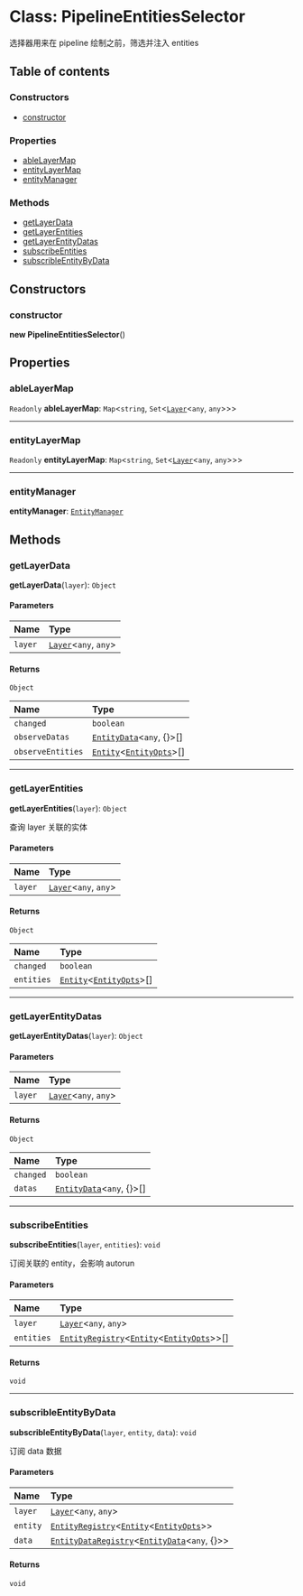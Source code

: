 # Class: PipelineEntitiesSelector

选择器用来在 pipeline 绘制之前，筛选并注入 entities

## Table of contents

### Constructors

* [constructor](/auto-docs/core/classes/PipelineEntitiesSelector.md#constructor)

### Properties

* [ableLayerMap](/auto-docs/core/classes/PipelineEntitiesSelector.md#ablelayermap)
* [entityLayerMap](/auto-docs/core/classes/PipelineEntitiesSelector.md#entitylayermap)
* [entityManager](/auto-docs/core/classes/PipelineEntitiesSelector.md#entitymanager)

### Methods

* [getLayerData](/auto-docs/core/classes/PipelineEntitiesSelector.md#getlayerdata)
* [getLayerEntities](/auto-docs/core/classes/PipelineEntitiesSelector.md#getlayerentities)
* [getLayerEntityDatas](/auto-docs/core/classes/PipelineEntitiesSelector.md#getlayerentitydatas)
* [subscribeEntities](/auto-docs/core/classes/PipelineEntitiesSelector.md#subscribeentities)
* [subscribleEntityByData](/auto-docs/core/classes/PipelineEntitiesSelector.md#subscribleentitybydata)

## Constructors

### constructor

**new PipelineEntitiesSelector**()

## Properties

### ableLayerMap

`Readonly` **ableLayerMap**: `Map`<`string`, `Set`<[`Layer`](/auto-docs/core/classes/Layer.md)<`any`, `any`>>>

***

### entityLayerMap

`Readonly` **entityLayerMap**: `Map`<`string`, `Set`<[`Layer`](/auto-docs/core/classes/Layer.md)<`any`, `any`>>>

***

### entityManager

**entityManager**: [`EntityManager`](/auto-docs/core/classes/EntityManager.md)

## Methods

### getLayerData

**getLayerData**(`layer`): `Object`

#### Parameters

| Name | Type |
| :------ | :------ |
| `layer` | [`Layer`](/auto-docs/core/classes/Layer.md)<`any`, `any`> |

#### Returns

`Object`

| Name | Type |
| :------ | :------ |
| `changed` | `boolean` |
| `observeDatas` | [`EntityData`](/auto-docs/core/classes/EntityData.md)<`any`, {}>\[] |
| `observeEntities` | [`Entity`](/auto-docs/core/classes/Entity-1.md)<[`EntityOpts`](/auto-docs/core/interfaces/EntityOpts.md)>\[] |

***

### getLayerEntities

**getLayerEntities**(`layer`): `Object`

查询 layer 关联的实体

#### Parameters

| Name | Type |
| :------ | :------ |
| `layer` | [`Layer`](/auto-docs/core/classes/Layer.md)<`any`, `any`> |

#### Returns

`Object`

| Name | Type |
| :------ | :------ |
| `changed` | `boolean` |
| `entities` | [`Entity`](/auto-docs/core/classes/Entity-1.md)<[`EntityOpts`](/auto-docs/core/interfaces/EntityOpts.md)>\[] |

***

### getLayerEntityDatas

**getLayerEntityDatas**(`layer`): `Object`

#### Parameters

| Name | Type |
| :------ | :------ |
| `layer` | [`Layer`](/auto-docs/core/classes/Layer.md)<`any`, `any`> |

#### Returns

`Object`

| Name | Type |
| :------ | :------ |
| `changed` | `boolean` |
| `datas` | [`EntityData`](/auto-docs/core/classes/EntityData.md)<`any`, {}>\[] |

***

### subscribeEntities

**subscribeEntities**(`layer`, `entities`): `void`

订阅关联的 entity，会影响 autorun

#### Parameters

| Name | Type |
| :------ | :------ |
| `layer` | [`Layer`](/auto-docs/core/classes/Layer.md)<`any`, `any`> |
| `entities` | [`EntityRegistry`](/auto-docs/core/interfaces/EntityRegistry.md)<[`Entity`](/auto-docs/core/classes/Entity-1.md)<[`EntityOpts`](/auto-docs/core/interfaces/EntityOpts.md)>>\[] |

#### Returns

`void`

***

### subscribleEntityByData

**subscribleEntityByData**(`layer`, `entity`, `data`): `void`

订阅 data 数据

#### Parameters

| Name | Type |
| :------ | :------ |
| `layer` | [`Layer`](/auto-docs/core/classes/Layer.md)<`any`, `any`> |
| `entity` | [`EntityRegistry`](/auto-docs/core/interfaces/EntityRegistry.md)<[`Entity`](/auto-docs/core/classes/Entity-1.md)<[`EntityOpts`](/auto-docs/core/interfaces/EntityOpts.md)>> |
| `data` | [`EntityDataRegistry`](/auto-docs/core/interfaces/EntityDataRegistry.md)<[`EntityData`](/auto-docs/core/classes/EntityData.md)<`any`, {}>> |

#### Returns

`void`

